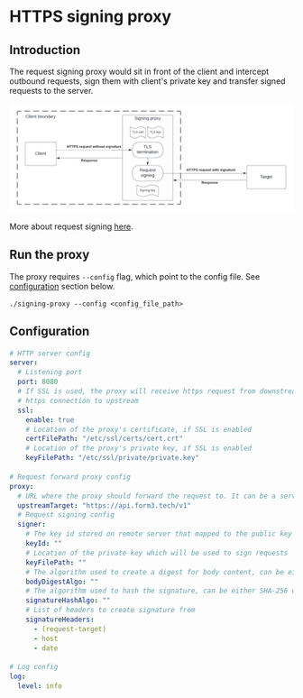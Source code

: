 # HTTPS signing proxy

## Introduction

The request signing proxy would sit in front of the client and intercept outbound requests, sign them with client's 
private key and transfer signed requests to the server.

![design.png](doc/images/design.png)

More about request signing [here](https://api-docs.form3.tech/tutorial-request-signing.html).

## Run the proxy

The proxy requires `--config` flag, which point to the config file. See [configuration](#configuration) section below.

```shell
./signing-proxy --config <config_file_path>
```

## Configuration

```yaml
# HTTP server config
server:
  # Listening port
  port: 8080
  # If SSL is used, the proxy will receive https request from downstream, terminate it, sign it then establish a new
  # https connection to upstream
  ssl:
    enable: true
    # Location of the proxy's certificate, if SSL is enabled  
    certFilePath: "/etc/ssl/certs/cert.crt"
    # Location of the proxy's private key, if SSL is enabled
    keyFilePath: "/etc/ssl/private/private.key"

# Request forward proxy config
proxy:
  # URL where the proxy should forward the request to. It can be a server or another proxy.
  upstreamTarget: "https://api.form3.tech/v1"
  # Request signing config
  signer:
    # The key id stored on remote server that mapped to the public key
    keyId: ""
    # Location of the private key which will be used to sign requests
    keyFilePath: ""
    # The algorithm used to create a digest for body content, can be either SHA-256 or SHA-512
    bodyDigestAlgo: ""
    # The algorithm used to hash the signature, can be either SHA-256 or SHA-512
    signatureHashAlgo: ""
    # List of headers to create signature from 
    signatureHeaders: 
      - (request-target)
      - host
      - date

# Log config
log:
  level: info
```
